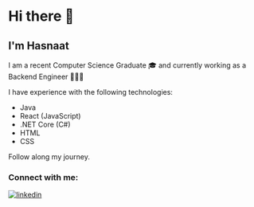 # Hi there 👋
## I'm Hasnaat 

I am a recent Computer Science Graduate 🎓 and currently working as a Backend Engineer 👨🏻‍💻

I have experience with the following technologies:
- Java
- React (JavaScript)
- .NET Core (C#)
- HTML
- CSS

Follow along my journey.

### Connect with me:
[<img src='https://img.icons8.com/fluent/48/000000/linkedin.png' alt='linkedin'>](https://www.linkedin.com/in/HasnaatAkhtar/)


<!--
**HasnaatCodes/HasnaatCodes** is a ✨ _special_ ✨ repository because its `README.md` (this file) appears on your GitHub profile.

Here are some ideas to get you started:

- 🔭 I’m currently working on ...
- 🌱 I’m currently learning ...
- 👯 I’m looking to collaborate on ...
- 🤔 I’m looking for help with ...
- 💬 Ask me about ...
- 📫 How to reach me: ...
- 😄 Pronouns: ...
- ⚡ Fun fact: ...
-->
